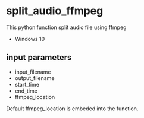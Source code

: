 # split_audio_ffmpeg
This python function split audio file using ffmpeg
- Windows 10 

## input parameters
- input_filename
- output_filename
- start_time
- end_time
- ffmpeg_location

Default ffmpeg_location is embeded into the function.

